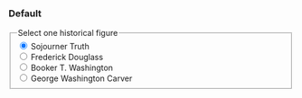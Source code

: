 <h3 class="site-preview-heading">Default</h3>
<form class="usa-form">
  <fieldset class="usa-fieldset">
    <legend class="usa-legend usa-legend">Select one historical figure</legend>
    <div class="usa-radio">
      <input
        class="usa-radio__input"
        id="historical-truth"
        type="radio"
        name="historical-figures"
        value="sojourner-truth"
        checked
      />
      <label class="usa-radio__label" for="historical-truth"
        >Sojourner Truth</label
      >
    </div>
    <div class="usa-radio">
      <input
        class="usa-radio__input"
        id="historical-douglass"
        type="radio"
        name="historical-figures"
        value="frederick-douglass"
      />
      <label class="usa-radio__label" for="historical-douglass"
        >Frederick Douglass</label
      >
    </div>
    <div class="usa-radio">
      <input
        class="usa-radio__input"
        id="historical-washington"
        type="radio"
        name="historical-figures"
        value="booker-t-washington"
      />
      <label class="usa-radio__label" for="historical-washington"
        >Booker T. Washington</label
      >
    </div>
    <div class="usa-radio">
      <input
        class="usa-radio__input"
        id="historical-carver"
        type="radio"
        name="historical-figures"
        value="george-washington-carver"
      />
      <label class="usa-radio__label" for="historical-carver"
        >George Washington Carver</label
      >
    </div>
  </fieldset>
</form>